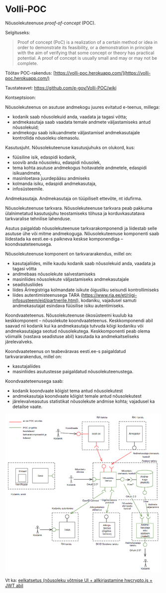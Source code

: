 # Volli-POC
Nõusolekuteenuse *proof-of-concept* (POC).

Selgituseks: 

> Proof of concept (PoC) is a realization of a certain method or idea in order to demonstrate its feasibility, or a demonstration in principle with the aim of verifying that some concept or theory has practical potential. A proof of concept is usually small and may or may not be complete.

Töötav POC-rakendus: [https://volli-poc.herokuapp.com/](https://volli-poc.herokuapp.com/)

Taustateavet: https://github.com/e-gov/Volli-POC/wiki

Kontseptsioon:

Nõusolekuteenus on asutuse andmekogu juures evitatud e-teenus, millega:

- kodanik saab nõusolekuid anda, vaadata ja tagasi võtta;
- andmekasutaja saab vaadata temale andmete väljastamiseks antud nõusolekuid;
- andmekogu saab isikuandmete väljastamisel andmekasutajale kontrollida nõusoleku olemasolu.

Kasutusjuht. Nõusolekuteenuse kasutusjuhuks on olukord, kus:

- füüsiline isik, edaspidi kodanik,
- soovib anda nõusoleku, edaspidi nõusolek,
- tema kohta asutuse andmekogus hoitavatele andmetele, edaspidi isikuandmete,
- masinloetava juurdepääsu andmiseks
- kolmanda isiku, edaspidi andmekasutaja,
- infosüsteemile.

Andmekasutaja. Andmekasutaja on tüüpiliselt ettevõte, nt idufirma.

Nõusolekuteenuse tarkvara. Nõusolekuteenuse tarkvara peab pakkuma ülalnimetatud kasutusjuhu teostamiseks tõhusa ja korduvkasutatava tarkvaralise tehnilise lahenduse.

Asutus paigaldab nõusolekuteenuse tarkvarakomponendi ja liidestab selle asutuse ühe või mitme andmekoguga. Nõusolekuteenuse komponenti saab liidestada ka eesti.ee-s paikneva keskse komponendiga – koondvaateteenusega.

Nõusolekuteenuse komponent on tarkvararakendus, millel on:

- kasutajaliides, mille kaudu kodanik saab nõusolekuid anda, vaadata ja tagasi võtta
- andmebaas nõusolekute salvestamiseks
- masinliides nõusolekute väljastamiseks andmekasutajale
- seadistusliides
- liides Äriregistriga kolmandate isikute õigusliku seisundi kontrollimiseks
- liides autentimisteenusega TARA (https://www.ria.ee/et/riigi-infosusteem/eid/partnerile.html), kodaniku, vajadusel samuti andmekasutajat esindava füüsilise isiku autentimiseks.

Koondvaateteenus. Nõusolekuteenuse ökosüsteemi kuulub ka keskkomponent – nõusolekute koondvaateteenus. Keskkomponendi abil saavad nii kodanik kui ka andmekasutaja tutvuda kõigi kodaniku või andmekasutajaga seotud nõusolekutega. Keskkomponenti peab olema võimalik (vastava seadistuse abil) kasutada ka andmekaitseliseks järelevalveks.

Koondvaateteenus on teabeväravas eesti.ee-s paigaldatud tarkvararakendus, millel on:

- kasutajaliides
- masinliides asutustesse paigaldatud nõusolekuteenustega.

Koondvaateteenusega saab:

- kodanik koondvaate kõigist tema antud nõusolekutest
- andmekasutaja koondvaate kõigist temale antud nõusolekutest
- järelevalveasutus statistikat nõusolekute andmise kohta; vajadusel ka detailse vaate.

![](docs/Kontseptsioon.PNG)

Vt ka: [eelkatsetus (nõusoleku võtmise UI + allkirjastamine hwcrypto.js + JWT abil](Eelkatsetus)
